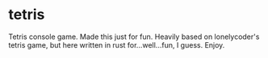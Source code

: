 # tetris
Tetris console game. Made this just for fun. Heavily based on lonelycoder's
tetris game, but here written in rust for...well...fun, I guess. Enjoy.
